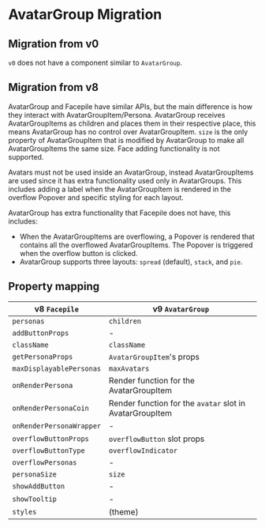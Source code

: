 # AvatarGroup Migration

## Migration from v0

`v0` does not have a component similar to `AvatarGroup`.

## Migration from v8

AvatarGroup and Facepile have similar APIs, but the main difference is how they interact with AvatarGroupItem/Persona. AvatarGroup receives AvatarGroupItems as children and places them in their respective place, this means AvatarGroup has no control over AvatarGroupItem. `size` is the only property of AvatarGroupItem that is modified by AvatarGroup to make all AvatarGroupItems the same size. Face adding functionality is not supported.

Avatars must not be used inside an AvatarGroup, instead AvatarGroupItems are used since it has extra functionality used only in AvatarGroups. This includes adding a label when the AvatarGroupItem is rendered in the overflow Popover and specific styling for each layout.

AvatarGroup has extra functionality that Facepile does not have, this includes:
 - When the AvatarGroupItems are overflowing, a Popover is rendered that contains all the overflowed AvatarGroupItems. The Popover is triggered when the overflow button is clicked.
 - AvatarGroup supports three layouts: `spread` (default), `stack`, and `pie`.

## Property mapping

| v8 `Facepile`            | v9 `AvatarGroup`                                         |
| ------------------------ | -------------------------------------------------------- |
| `personas`               | `children`                                               |
| `addButtonProps`         | -                                                        |
| `className`              | `className`                                              |
| `getPersonaProps`        | `AvatarGroupItem`'s props                                |
| `maxDisplayablePersonas` | `maxAvatars`                                             |
| `onRenderPersona`        | Render function for the AvatarGroupItem                  |
| `onRenderPersonaCoin`    | Render function for the `avatar` slot in AvatarGroupItem |
| `onRenderPersonaWrapper` | -                                                        |
| `overflowButtonProps`    | `overflowButton` slot props                              |
| `overflowButtonType`     | `overflowIndicator`                                      |
| `overflowPersonas`       | -                                                        |
| `personaSize`            | `size`                                                   |
| `showAddButton`          | -                                                        |
| `showTooltip`            | -                                                        |
| `styles`                 | (theme)                                                  |
